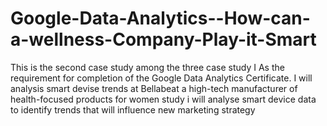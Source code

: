 # Google-Data-Analytics--How-can-a-wellness-Company-Play-it-Smart
This is the second case study among the three case study I  As the requirement for completion of the Google Data Analytics Certificate. I will analysis smart devise trends at Bellabeat a high-tech manufacturer of health-focused products for women study i will analyse smart device data to identify trends that will influence new marketing strategy
